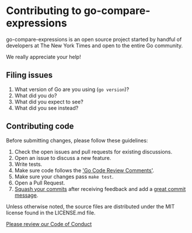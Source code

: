 # Contributing to go-compare-expressions

go-compare-expressions is an open source project started by handful of developers at The New York Times and open to the entire Go community.

We really appreciate your help!

## Filing issues

1. What version of Go are you using (`go version`)?
2. What did you do?
3. What did you expect to see?
4. What did you see instead?

## Contributing code

Before submitting changes, please follow these guidelines:

1. Check the open issues and pull requests for existing discussions.
2. Open an issue to discuss a new feature.
3. Write tests.
4. Make sure code follows the ['Go Code Review Comments'](https://github.com/golang/go/wiki/CodeReviewComments).
5. Make sure your changes pass `make test`.
7. Open a Pull Request.
8. [Squash your commits](http://gitready.com/advanced/2009/02/10/squashing-commits-with-rebase.html) after receiving feedback and add a [great commit message](http://tbaggery.com/2008/04/19/a-note-about-git-commit-messages.html).

Unless otherwise noted, the  source files are distributed under
the MIT license found in the LICENSE.md file.

[Please review our Code of Conduct](https://github.com/nytimes/go-compare-expressions/blob/master/CODE_OF_CONDUCT.md)